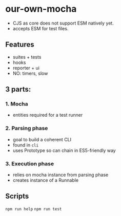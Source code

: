 # our-own-mocha

- CJS as core does not support ESM natively yet.
- accepts ESM for test files.

## Features

- suites + tests
- hooks
- reporter + ui
- NO: timers, slow

## 3 parts:

### 1. Mocha

- entities required for a test runner 

### 2. Parsing phase

- goal to build a coherent CLI
- found in `cli`
- uses Prototype so can chain in ES5-friendly way

### 3. Execution phase

- relies on mocha instance from parsing phase
- creates instance of a Runnable

## Scripts

`npm run help`
`npm run test`
